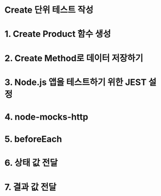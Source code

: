 # Create 단위 테스트 작성

# 1. Create Product 함수 생성

# 2. Create Method로 데이터 저장하기

# 3. Node.js 앱을 테스트하기 위한 JEST 설정

# 4. node-mocks-http

# 5. beforeEach

# 6. 상태 값 전달

# 7. 결과 값 전달
